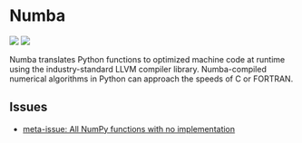 
# Numba

[![](https://img.shields.io/badge/Numba-docs-blue)](https://numba.pydata.org/)
[![](https://img.shields.io/badge/Numba-repo-blue)](https://github.com/numba/numba)

Numba translates Python functions to optimized machine code at runtime using the industry-standard LLVM compiler library. Numba-compiled numerical algorithms in Python can approach the speeds of C or FORTRAN.

## Issues

- [meta-issue: All NumPy functions with no implementation](https://github.com/numba/numba/issues/4074)
